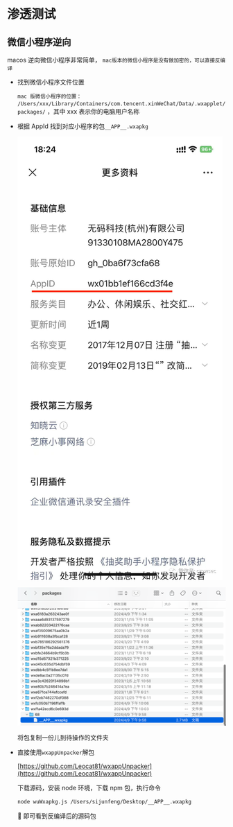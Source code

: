 # 渗透测试

## 微信小程序逆向

macos 逆向微信小程序非常简单， `mac版本的微信小程序是没有做加密的，可以直接反编译`

- 找到微信小程序文件位置

  `mac 版微信小程序的位置： /Users/xxx/Library/Containers/com.tencent.xinWeChat/Data/.wxapplet/packages/` ，其中 xxx 表示你的电脑用户名称

- 根据 AppId 找到对应小程序的包`__APP__.wxapkg`

  ![RUNOOB 图标](../assets/295f52aa8a2aa5da1cfc89698d562475.jpeg)

  ![RUNOOB 图标](../assets/screenshot-20240423-222402.png)

  将包复制一份儿到待操作的文件夹

- 直接使用`wxappUnpacker`解包

  [https://github.com/Leocat81/wxappUnpacker](https://github.com/Leocat81/wxappUnpacker)

  下载源码，安装 node 环境，下载 npm 包，执行命令

  ```bash
  node wuWxapkg.js /Users/sijunfeng/Desktop/__APP__.wxapkg
  ```

  🏅️ 即可看到反编译后的源码包
